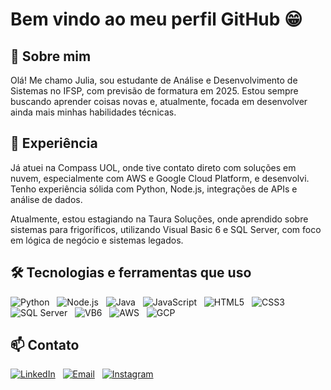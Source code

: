 
# Bem vindo ao meu perfil GitHub 😁


## 👋 Sobre mim

Olá! Me chamo Julia, sou estudante de Análise e Desenvolvimento de Sistemas no IFSP, com previsão de formatura em 2025. Estou sempre buscando aprender coisas novas e, atualmente, focada em desenvolver ainda mais minhas habilidades técnicas.

## 💼 Experiência  

Já atuei na Compass UOL, onde tive contato direto com soluções em nuvem, especialmente com AWS e Google Cloud Platform, e desenvolvi. Tenho experiência sólida com Python, Node.js, integrações de APIs e análise de dados.

Atualmente, estou estagiando na Taura Soluções, onde aprendido sobre sistemas para frigoríficos, utilizando Visual Basic 6 e SQL Server, com foco em lógica de negócio e sistemas legados.

## 🛠️ Tecnologias e ferramentas que uso  
![Python](https://img.shields.io/badge/-Python-3776AB?style=flat&logo=python&logoColor=white)
&nbsp;
![Node.js](https://img.shields.io/badge/-Node.js-339933?style=flat&logo=node.js&logoColor=white)
&nbsp;
![Java](https://img.shields.io/badge/-Java-007396?style=flat&logo=java&logoColor=white)
&nbsp;
![JavaScript](https://img.shields.io/badge/-JavaScript-F7DF1E?style=flat&logo=javascript&logoColor=black)
&nbsp;
![HTML5](https://img.shields.io/badge/-HTML5-E34F26?style=flat&logo=html5&logoColor=white)
&nbsp;
![CSS3](https://img.shields.io/badge/-CSS3-1572B6?style=flat&logo=css3&logoColor=white)
&nbsp;
![SQL Server](https://img.shields.io/badge/-SQL%20Server-CC2927?style=flat&logo=microsoftsqlserver&logoColor=white)
&nbsp;
![VB6](https://img.shields.io/badge/-Visual%20Basic%206-954AAF?style=flat&logo=visualstudio&logoColor=white)
&nbsp;
![AWS](https://img.shields.io/badge/-AWS-232F3E?style=flat&logo=amazonaws&logoColor=white)
&nbsp;
![GCP](https://img.shields.io/badge/-Google%20Cloud-4285F4?style=flat&logo=googlecloud&logoColor=white)


<!-- 
## 🚀 Aprendizados em andamento
Atualmente estou aprofundando meus conhecimentos em machine learning, visão computacional usando Python e OpenCV. -->

## 📫 Contato  
[![LinkedIn](https://img.shields.io/badge/-LinkedIn-%230077B5?style=for-the-badge&logo=linkedin&logoColor=white)](https://www.linkedin.com/in/juliasilvass/) 
&nbsp; 
[![Email](https://img.shields.io/badge/Gmail-D14836?style=for-the-badge&logo=gmail&logoColor=white)](mailto:juliasilvass01@gmail.com)
&nbsp;
[![Instagram](https://img.shields.io/badge/-Instagram-%23E4405F?style=for-the-badge&logo=instagram&logoColor=white)](https://www.instagram.com/xuuulinha_/)
